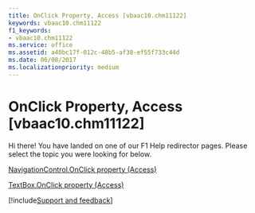 ```yaml
---
title: OnClick Property, Access [vbaac10.chm11122]
keywords: vbaac10.chm11122
f1_keywords:
- vbaac10.chm11122
ms.service: office
ms.assetid: a40bc17f-012c-48b5-af38-ef55f733c44d
ms.date: 06/08/2017
ms.localizationpriority: medium
---
```



# OnClick Property, Access [vbaac10.chm11122]

Hi there! You have landed on one of our F1 Help redirector pages. Please select the topic you were looking for below.

[NavigationControl.OnClick property (Access)](https://msdn.microsoft.com/library/41352c03-f034-a882-9ef1-05b06c2f51af%28Office.15%29.aspx)

[TextBox.OnClick property (Access)](https://msdn.microsoft.com/library/54f32b3d-16df-376d-b5c0-9bbb2ff0931a%28Office.15%29.aspx)

[!include[Support and feedback](~/includes/feedback-boilerplate.md)]